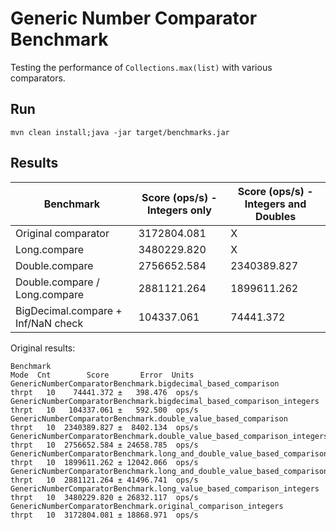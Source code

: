 # Generic Number Comparator Benchmark

Testing the performance of ```Collections.max(list)``` with various comparators.

## Run

```
mvn clean install;java -jar target/benchmarks.jar
```

## Results


| Benchmark                          | Score (ops/s) - Integers only    | Score (ops/s) - Integers and Doubles |
| ---------------------------------- | -------------------------------- | ------------------------------------ |
| Original comparator                | 3172804.081                      | X                                    |
| Long.compare                       | 3480229.820                      | X                                    |
| Double.compare                     | 2756652.584                      | 2340389.827                          |
| Double.compare / Long.compare      | 2881121.264                      | 1899611.262                          |
| BigDecimal.compare + Inf/NaN check |  104337.061                      |   74441.372                          |


Original results:
```
Benchmark                                                                          Mode  Cnt        Score       Error  Units
GenericNumberComparatorBenchmark.bigdecimal_based_comparison                      thrpt   10    74441.372 ±   398.476  ops/s
GenericNumberComparatorBenchmark.bigdecimal_based_comparison_integers             thrpt   10   104337.061 ±   592.500  ops/s
GenericNumberComparatorBenchmark.double_value_based_comparison                    thrpt   10  2340389.827 ±  8402.134  ops/s
GenericNumberComparatorBenchmark.double_value_based_comparison_integers           thrpt   10  2756652.584 ± 24658.785  ops/s
GenericNumberComparatorBenchmark.long_and_double_value_based_comparison           thrpt   10  1899611.262 ± 12042.066  ops/s
GenericNumberComparatorBenchmark.long_and_double_value_based_comparison_integers  thrpt   10  2881121.264 ± 41496.741  ops/s
GenericNumberComparatorBenchmark.long_value_based_comparison_integers             thrpt   10  3480229.820 ± 26832.117  ops/s
GenericNumberComparatorBenchmark.original_comparison_integers                     thrpt   10  3172804.081 ± 18868.971  ops/s
```
